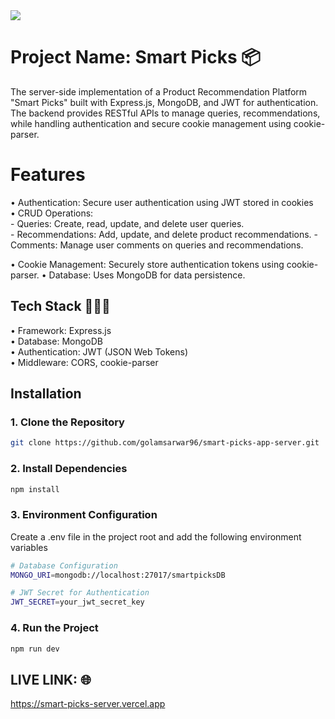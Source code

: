 <div>
  <img src="https://i.ibb.co.com/NdFqdpQY/smartpicksss.png"/>
</div>

# Project Name: Smart Picks 📦

The server-side implementation of a Product Recommendation Platform "Smart Picks" built with Express.js, MongoDB, and JWT for authentication. The backend provides RESTful APIs to manage queries, recommendations, while handling authentication and secure cookie management using cookie-parser.

# Features

• Authentication: Secure user authentication using JWT stored in cookies <br/>
• CRUD Operations: <br/> - Queries: Create, read, update, and delete user queries. <br/> - Recommendations: Add, update, and delete product recommendations. - Comments: Manage user comments on queries and recommendations.

• Cookie Management: Securely store authentication tokens using cookie-parser.
• Database: Uses MongoDB for data persistence.

## Tech Stack 👨🏻‍💻

• Framework: Express.js <br/>
• Database: MongoDB <br/>
• Authentication: JWT (JSON Web Tokens) <br/>
• Middleware: CORS, cookie-parser <br/>

## Installation

### **1. Clone the Repository**  
```sh
git clone https://github.com/golamsarwar96/smart-picks-app-server.git
```
### **2. Install Dependencies**

```sh
npm install
```
### **3. Environment Configuration**
Create a .env file in the project root and add the following environment variables <br/>

```sh
# Database Configuration
MONGO_URI=mongodb://localhost:27017/smartpicksDB

# JWT Secret for Authentication
JWT_SECRET=your_jwt_secret_key

```

### **4. Run the Project**
```sh
npm run dev
```

## LIVE LINK: 🌐

https://smart-picks-server.vercel.app
